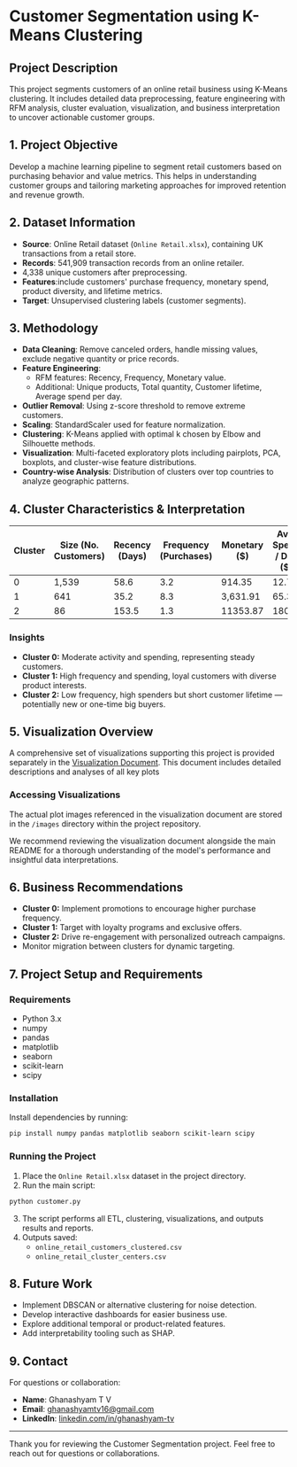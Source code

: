 # Customer Segmentation using K-Means Clustering

## Project Description
This project segments customers of an online retail business using K-Means clustering. It includes detailed data preprocessing, feature engineering with RFM analysis, cluster evaluation, visualization, and business interpretation to uncover actionable customer groups.

## 1. Project Objective
Develop a machine learning pipeline to segment retail customers based on purchasing behavior and value metrics. This helps in understanding customer groups and tailoring marketing approaches for improved retention and revenue growth.


## 2. Dataset Information
- **Source**: Online Retail dataset (`Online Retail.xlsx`), containing UK transactions from a retail store.
- **Records**: 541,909 transaction records from an online retailer.
- 4,338 unique customers after preprocessing.
- **Features**:include customers' purchase frequency, monetary spend, product diversity, and lifetime metrics.
- **Target**: Unsupervised clustering labels (customer segments).

## 3. Methodology
- **Data Cleaning**: Remove canceled orders, handle missing values, exclude negative quantity or price records.
- **Feature Engineering**:
  - RFM features: Recency, Frequency, Monetary value.
  - Additional: Unique products, Total quantity, Customer lifetime, Average spend per day.
- **Outlier Removal**: Using z-score threshold to remove extreme customers.
- **Scaling**: StandardScaler used for feature normalization.
- **Clustering**: K-Means applied with optimal k chosen by Elbow and Silhouette methods.
- **Visualization**: Multi-faceted exploratory plots including pairplots, PCA, boxplots, and cluster-wise feature distributions.
- **Country-wise Analysis**: Distribution of clusters over top countries to analyze geographic patterns.

## 4. Cluster Characteristics & Interpretation
| Cluster | Size (No. Customers) | Recency (Days) | Frequency (Purchases) | Monetary ($) | Avg. Spend / Day ($) | Lifetime (Days) | Product Diversity |
|---|---|---|---|---|---|---|---|
| 0 | 1,539 | 58.6 | 3.2 | 914.35 | 12.7 | 170.6 | 151 |
| 1 | 641 | 35.2 | 8.3 | 3,631.91 | 65.3 | 259.1 | 103 |
| 2 | 86 | 153.5 | 1.3 | 11353.87 | 180.5 | 15.9 | 22 |

### Insights
- **Cluster 0:** Moderate activity and spending, representing steady customers.
- **Cluster 1:** High frequency and spending, loyal customers with diverse product interests.
- **Cluster 2:** Low frequency, high spenders but short customer lifetime — potentially new or one-time big buyers.

## 5. Visualization Overview
A comprehensive set of visualizations supporting this project is provided separately in the [Visualization Document](Visualization.md). This document includes detailed descriptions and analyses of all key plots

### Accessing Visualizations

The actual plot images referenced in the visualization document are stored in the `/images` directory within the project repository.

We recommend reviewing the visualization document alongside the main README for a thorough understanding of the model's performance and insightful data interpretations.

## 6. Business Recommendations
- **Cluster 0:** Implement promotions to encourage higher purchase frequency.
- **Cluster 1:** Target with loyalty programs and exclusive offers.
- **Cluster 2:** Drive re-engagement with personalized outreach campaigns.
- Monitor migration between clusters for dynamic targeting.

## 7. Project Setup and Requirements

### Requirements
- Python 3.x
- numpy
- pandas
- matplotlib
- seaborn
- scikit-learn
- scipy

### Installation
Install dependencies by running:

```bash
pip install numpy pandas matplotlib seaborn scikit-learn scipy
```

### Running the Project
1. Place the `Online Retail.xlsx` dataset in the project directory.
2. Run the main script:
```bash
python customer.py
```

3. The script performs all ETL, clustering, visualizations, and outputs results and reports.
4. Outputs saved:
   - `online_retail_customers_clustered.csv`
   - `online_retail_cluster_centers.csv`

## 8. Future Work
- Implement DBSCAN or alternative clustering for noise detection.
- Develop interactive dashboards for easier business use.
- Explore additional temporal or product-related features.
- Add interpretability tooling such as SHAP.

## 9. Contact
For questions or collaboration:
- **Name**: Ghanashyam T V
- **Email**: ghanashyamtv16@gmail.com
- **LinkedIn**: [linkedin.com/in/ghanashyam-tv](https://www.linkedin.com/in/ghanashyam-tv)

---

Thank you for reviewing the Customer Segmentation project. Feel free to reach out for questions or collaborations.
